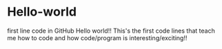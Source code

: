 # Hello-world
first line code in GitHub
Hello world!!
 This's the first code lines that teach me how to code and how code/program is interesting/exciting!!
 
